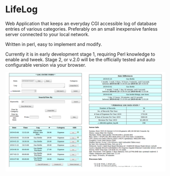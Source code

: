 # LifeLog

Web Application that keeps an everyday CGI accessible log of database entries of various categories.
Preferably on an small inexpensive fanless server connected to your local network.

Written in perl, easy to implement and modify.

Currently it is in early development stage 1, requiring Perl knowledge to enable and tweek.
Stage 2, or v.2.0 will be the officially tested and auto configurable version via your browser.


![Sample](VS-on-METABOX-25.png)
